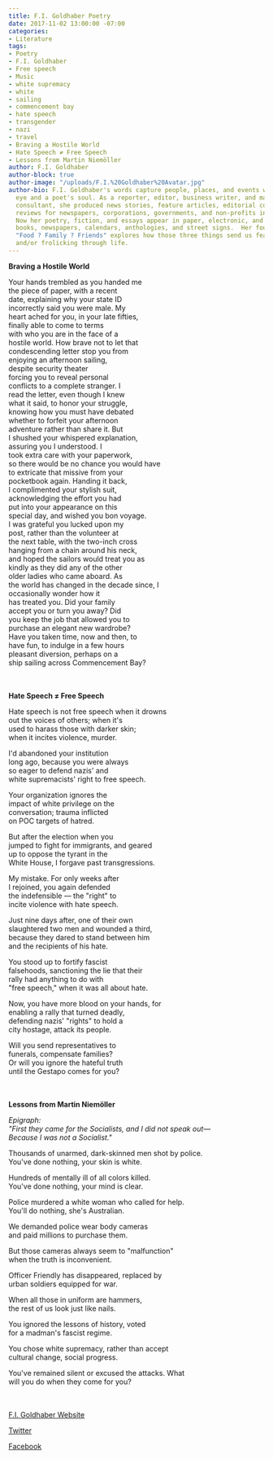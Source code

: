 ```yaml
---
title: F.I. Goldhaber Poetry
date: 2017-11-02 13:00:00 -07:00
categories:
- Literature
tags:
- Poetry
- F.I. Goldhaber
- Free speech
- Music
- white supremacy
- white
- sailing
- commencement bay
- hate speech
- transgender
- nazi
- travel
- Braving a Hostile World
- Hate Speech ≠ Free Speech
- Lessons from Martin Niemöller
author: F.I. Goldhaber
author-block: true
author-image: "/uploads/F.I.%20Goldhaber%20Avatar.jpg"
author-bio: F.I. Goldhaber's words capture people, places, and events with a photographer's
  eye and a poet's soul. As a reporter, editor, business writer, and marketing communications
  consultant, she produced news stories, feature articles, editorial columns, and
  reviews for newspapers, corporations, governments, and non-profits in five states.
  Now her poetry, fiction, and essays appear in paper, electronic, and audio magazines,
  books, newspapers, calendars, anthologies, and street signs.  Her fourth collection,
  "Food ? Family ? Friends" explores how those three things send us feasting, flinching,
  and/or frolicking through life.
---
```


**Braving a Hostile World**

Your hands trembled as you handed me<br> 
the piece of paper, with a recent<br> 
date, explaining why your state ID<br> 
incorrectly said you were male. My<br> 
heart ached for you, in your late fifties,<br> 
finally able to come to terms<br>
with who you are in the face of a<br> 
hostile world. How brave not to let that<br> 
condescending letter stop you from<br>
enjoying an afternoon sailing,<br>
despite security theater<br>
forcing you to reveal personal<br>
conflicts to a complete stranger. I<br>
read the letter, even though I knew<br>
what it said, to honor your struggle,<br>
knowing how you must have debated<br>
whether to forfeit your afternoon<br> 
adventure rather than share it. But<br> 
I shushed your whispered explanation,<br> 
assuring you I understood. I<br>
took extra care with your paperwork,<br>
so there would be no chance you would have<br>
to extricate that missive from your<br>
pocketbook again. Handing it back,<br>
I complimented your stylish suit,<br> 
acknowledging the effort you had<br>
put into your appearance on this<br>
special day, and wished you bon voyage.<br>
I was grateful you lucked upon my<br>
post, rather than the volunteer at<br>
the next table, with the two-inch cross<br>
hanging from a chain around his neck,<br> 
and hoped the sailors would treat you as<br>
kindly as they did any of the other<br>
older ladies who came aboard. As<br>
the world has changed in the decade since, I<br>
occasionally wonder how it<br>
has treated you. Did your family<br>
accept you or turn you away? Did<br>
you keep the job that allowed you to<br>
purchase an elegant new wardrobe?<br>
Have you taken time, now and then, to<br>
have fun, to indulge in a few hours<br>
pleasant diversion, perhaps on a<br>
ship sailing across Commencement Bay?<br>
<br>
<br>

**Hate Speech ≠ Free Speech**

Hate speech is not free speech when it drowns<br>
out the voices of others; when it's<br>
used to harass those with darker skin;<br>
when it incites violence, murder.<br>

I'd abandoned your institution<br>
long ago, because you were always<br>
so eager to defend nazis' and<br>
white supremacists' right to free speech.<br>

Your organization ignores the<br>
impact of white privilege on the<br>
conversation; trauma inflicted<br>
on POC targets of hatred.<br>

But after the election when you<br>
jumped to fight for immigrants, and geared<br>
up to oppose the tyrant in the<br>
White House, I forgave past transgressions.<br>

My mistake. For only weeks after<br>
I rejoined, you again defended<br>
the indefensible — the "right" to<br>
incite violence with hate speech.<br>

Just nine days after, one of their own<br>
slaughtered two men and wounded a third,<br>
because they dared to stand between him<br>
and the recipients of his hate.<br>

You stood up to fortify fascist<br>
falsehoods, sanctioning the lie that their<br>
rally had anything to do with<br>
"free speech," when it was all about hate.<br>

Now, you have more blood on your hands, for<br>
enabling a rally that turned deadly,<br>
defending nazis' "rights" to hold a<br>
city hostage, attack its people.<br>

Will you send representatives to<br>
funerals, compensate families?<br>
Or will you ignore the hateful truth<br>
until the Gestapo comes for you?<br>
<br>
<br>

**Lessons from Martin Niemöller**

*Epigraph:*<br>
	*"First they came for the Socialists, and I did not speak out—*<br>
	*Because I was not a Socialist."*

Thousands of unarmed, dark-skinned men shot by police.<br>
You've done nothing, your skin is white.<br>

Hundreds of mentally ill of all colors killed.<br>
You've done nothing, your mind is clear.<br>

Police murdered a white woman who called for help.<br>
You'll do nothing, she's Australian.<br>

We demanded police wear body cameras<br> 
and paid millions to purchase them.<br>

But those cameras always seem to "malfunction"<br>
when the truth is inconvenient.<br>

Officer Friendly has disappeared, replaced by<br>
urban soldiers equipped for war.<br>

When all those in uniform are hammers,<br>
the rest of us look just like nails.<br>

You ignored the lessons of history, voted<br>
for a madman's fascist regime.<br>

You chose white supremacy, rather than accept<br>
cultural change, social progress.<br>

You've remained silent or excused the attacks. What<br>
will you do when they come for you?<br>
<br>
<br>

[F.I. Goldhaber Website](http://www.goldhaber.net/)

[Twitter](http://twitter.com/PNWwriting)

[Facebook](http://www.facebook.com/goldhaber)